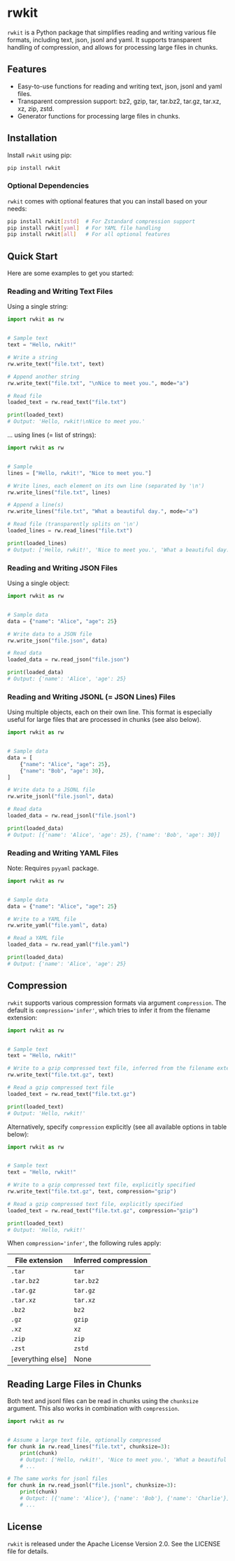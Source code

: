 # rwkit

`rwkit` is a Python package that simplifies reading and writing various file formats, including text, json, jsonl and yaml. It supports transparent handling of compression, and allows for processing large files in chunks.

## Features

-   Easy-to-use functions for reading and writing text, json, jsonl and yaml files.
-   Transparent compression support: bz2, gzip, tar, tar.bz2, tar.gz, tar.xz, xz, zip, zstd.
-   Generator functions for processing large files in chunks.

## Installation

Install `rwkit` using pip:

```bash
pip install rwkit
```

### Optional Dependencies

`rwkit` comes with optional features that you can install based on your needs:

```bash
pip install rwkit[zstd]  # For Zstandard compression support
pip install rwkit[yaml]  # For YAML file handling
pip install rwkit[all]   # For all optional features
```

## Quick Start

Here are some examples to get you started:

### Reading and Writing Text Files

Using a single string:

```python
import rwkit as rw


# Sample text
text = "Hello, rwkit!"

# Write a string
rw.write_text("file.txt", text)

# Append another string
rw.write_text("file.txt", "\nNice to meet you.", mode="a")

# Read file
loaded_text = rw.read_text("file.txt")

print(loaded_text)
# Output: 'Hello, rwkit!\nNice to meet you.'
```

... using lines (= list of strings):

```python
import rwkit as rw


# Sample
lines = ["Hello, rwkit!", "Nice to meet you."]

# Write lines, each element on its own line (separated by '\n')
rw.write_lines("file.txt", lines)

# Append a line(s)
rw.write_lines("file.txt", "What a beautiful day.", mode="a")

# Read file (transparently splits on '\n')
loaded_lines = rw.read_lines("file.txt")

print(loaded_lines)
# Output: ['Hello, rwkit!', 'Nice to meet you.', 'What a beautiful day.']
```

### Reading and Writing JSON Files

Using a single object:

```python
import rwkit as rw


# Sample data
data = {"name": "Alice", "age": 25}

# Write data to a JSON file
rw.write_json("file.json", data)

# Read data
loaded_data = rw.read_json("file.json")

print(loaded_data)
# Output: {'name': 'Alice', 'age': 25}
```

### Reading and Writing JSONL (= JSON Lines) Files

Using multiple objects, each on their own line. This format is especially useful for large files that are processed in chunks (see also below).

```python
import rwkit as rw


# Sample data
data = [
    {"name": "Alice", "age": 25},
    {"name": "Bob", "age": 30},
]

# Write data to a JSONL file
rw.write_jsonl("file.jsonl", data)

# Read data
loaded_data = rw.read_jsonl("file.jsonl")

print(loaded_data)
# Output: [{'name': 'Alice', 'age': 25}, {'name': 'Bob', 'age': 30}]
```

### Reading and Writing YAML Files

Note: Requires `pyyaml` package.

```python
import rwkit as rw


# Sample data
data = {"name": "Alice", "age": 25}

# Write to a YAML file
rw.write_yaml("file.yaml", data)

# Read a YAML file
loaded_data = rw.read_yaml("file.yaml")

print(loaded_data)
# Output: {'name': 'Alice', 'age': 25}
```

## Compression

`rwkit` supports various compression formats via argument `compression`. The default is `compression='infer'`, which tries to infer it from the filename extension:

```python
import rwkit as rw


# Sample text
text = "Hello, rwkit!"

# Write to a gzip compressed text file, inferred from the filename extension
rw.write_text("file.txt.gz", text)

# Read a gzip compressed text file
loaded_text = rw.read_text("file.txt.gz")

print(loaded_text)
# Output: 'Hello, rwkit!'
```

Alternatively, specify `compression` explicitly (see all available options in table
below):

```python
import rwkit as rw


# Sample text
text = "Hello, rwkit!"

# Write to a gzip compressed text file, explicitly specified
rw.write_text("file.txt.gz", text, compression="gzip")

# Read a gzip compressed text file, explicitly specified
loaded_text = rw.read_text("file.txt.gz", compression="gzip")

print(loaded_text)
# Output: 'Hello, rwkit!'
```

When `compression='infer'`, the following rules apply:

| File extension    | Inferred compression |
| ----------------- | -------------------- |
| `.tar`            | `tar`                |
| `.tar.bz2`        | `tar.bz2`            |
| `.tar.gz`         | `tar.gz`             |
| `.tar.xz`         | `tar.xz`             |
| `.bz2`            | `bz2`                |
| `.gz`             | `gzip`               |
| `.xz`             | `xz`                 |
| `.zip`            | `zip`                |
| `.zst`            | `zstd`               |
| [everything else] | None                 |

## Reading Large Files in Chunks

Both text and jsonl files can be read in chunks using the `chunksize` argument. This
also works in combination with `compression`.

```python
import rwkit as rw


# Assume a large text file, optionally compressed
for chunk in rw.read_lines("file.txt", chunksize=3):
    print(chunk)
    # Output: ['Hello, rwkit!', 'Nice to meet you.', 'What a beautiful day.']
    # ...

# The same works for jsonl files
for chunk in rw.read_jsonl("file.jsonl", chunksize=3):
    print(chunk)
    # Output: [{'name': 'Alice'}, {'name': 'Bob'}, {'name': 'Charlie'}]
    # ...
```

## License

`rwkit` is released under the Apache License Version 2.0. See the LICENSE file for details.
